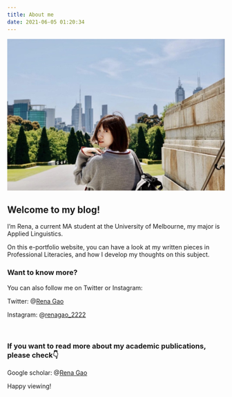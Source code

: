 ```yaml
---
title: About me
date: 2021-06-05 01:20:34
---
```


<div align=center>
<img src="/assets/images/aboutpicme.jpeg" width="600" height="350" />
</div>

## Welcome to my blog!

I’m Rena, a current MA student at the University of Melbourne, my major is Applied Linguistics.

On this e-portfolio website, you can have a look at my written pieces in Professional Literacies, and how I develop my thoughts on this subject.

### Want to know more?

You can also follow me on Twitter or Instagram:

Twitter: @[Rena Gao](https://twitter.com/weiweigao1997) 

Instagram: @[renagao_2222](https://www.instagram.com/renagao2222__/)


<br>

### If you want to read more about my academic publications, please check👇 

Google scholar: @[Rena Gao](https://scholar.google.com/citations?hl=zh-CN&user=tlrRR9cAAAAJ&view_op=list_works&gmla=AJsN-F7m_rftwvc7sZ-9qRK9xND_oTFwbVii7Kdt7VivGX4gz16cy7a-wSi8ZtBw7WhtjSjfWWwuTz5HsC230Oae0kRqBjQOewmZhFIu_3HeBjpTUOIJZh5JJJUnT1Kt4WXbiNMTkqSy)

Happy viewing!


